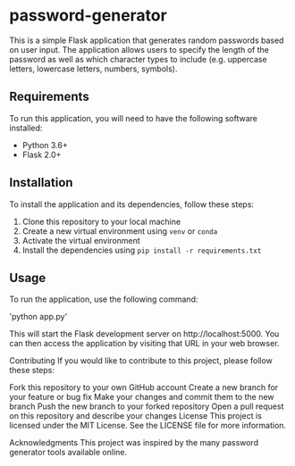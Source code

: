 # password-generator

This is a simple Flask application that generates random passwords based on user input. The application allows users to specify the length of the password as well as which character types to include (e.g. uppercase letters, lowercase letters, numbers, symbols).

## Requirements

To run this application, you will need to have the following software installed:

- Python 3.6+
- Flask 2.0+

## Installation

To install the application and its dependencies, follow these steps:

1. Clone this repository to your local machine
2. Create a new virtual environment using `venv` or `conda`
3. Activate the virtual environment
4. Install the dependencies using `pip install -r requirements.txt`

## Usage

To run the application, use the following command:

'python app.py'

This will start the Flask development server on http://localhost:5000. You can then access the application by visiting that URL in your web browser.

Contributing
If you would like to contribute to this project, please follow these steps:

Fork this repository to your own GitHub account
Create a new branch for your feature or bug fix
Make your changes and commit them to the new branch
Push the new branch to your forked repository
Open a pull request on this repository and describe your changes
License
This project is licensed under the MIT License. See the LICENSE file for more information.


Acknowledgments
This project was inspired by the many password generator tools available online.
